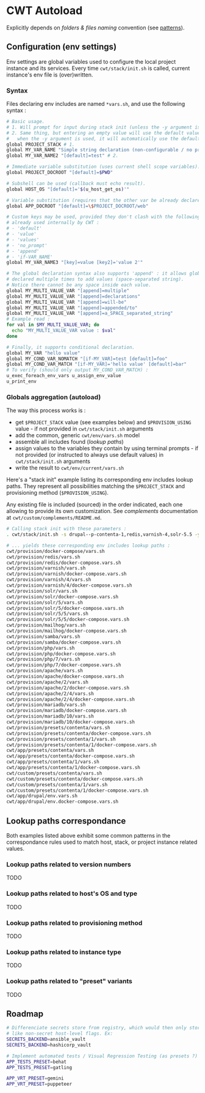 # CWT Autoload

Explicitly depends on *folders & files naming* convention (see [patterns](https://paulmicha.github.io/common-web-tools/about/patterns.html)).

## Configuration (env settings)

Env settings are global variables used to configure the local project instance and its services. Every time `cwt/stack/init.sh` is called, current instance's env file is (over)written.

### Syntax

Files declaring env includes are named `*vars.sh`, and use the following syntax :

```sh
# Basic usage.
# 1. Will prompt for input during stack init (unless the -y argument is used).
# 2. Same thing, but entering an empty value will use the default value. Also,
#   when the -y argument is used, it will automatically use the default.
global PROJECT_STACK # 1.
global MY_VAR_NAME "Simple string declaration (non-configurable / no prompt to customize during init)"
global MY_VAR_NAME2 "[default]=test" # 2.

# Immediate variable substitution (uses current shell scope variables).
global PROJECT_DOCROOT "[default]=$PWD"

# Subshell can be used (callback must echo result).
global HOST_OS "[default]='$(u_host_get_os)'"

# Variable substitution (requires that the other var be already declared).
global APP_DOCROOT "[default]=\$PROJECT_DOCROOT/web"

# Custom keys may be used, provided they don't clash with the following keys
# already used internally by CWT :
# - 'default'
# - 'value'
# - 'values'
# - 'no_prompt'
# - 'append'
# - 'if-VAR_NAME'
global MY_VAR_NAME3 "[key]=value [key2]='value 2'"

# The global declaration syntax also supports 'append' : it allows globals to be
# declared multiple times to add values (space-separated string).
# Notice there cannot be any space inside each value.
global MY_MULTI_VALUE_VAR "[append]=multiple"
global MY_MULTI_VALUE_VAR "[append]=declarations"
global MY_MULTI_VALUE_VAR "[append]=will-be"
global MY_MULTI_VALUE_VAR "[append]=appended/to"
global MY_MULTI_VALUE_VAR "[append]=a_SPACE_separated_string"
# Example read :
for val in $MY_MULTI_VALUE_VAR; do
  echo "MY_MULTI_VALUE_VAR value : $val"
done

# Finally, it supports conditional declaration.
global MY_VAR "hello value"
global MY_COND_VAR_NOMATCH "[if-MY_VAR]=test [default]=foo"
global MY_COND_VAR_MATCH "[if-MY_VAR]='hello value' [default]=bar"
# To verify (should only output MY_COND_VAR_MATCH) :
u_exec_foreach_env_vars u_assign_env_value
u_print_env
```

### Globals aggregation (autoload)

The way this process works is :

- get `$PROJECT_STACK` value (see examples below) and `$PROVISION_USING` value - if not provided in `cwt/stack/init.sh` arguments
- add the common, generic `cwt/env/vars.sh` model
- assemble all includes found (*lookup paths*)
- assign values to the variables they contain by using terminal prompts - if not provided (or instructed to always use default values) in `cwt/stack/init.sh` arguments
- write the result to `cwt/env/current/vars.sh`

Here's a "stack init" example listing its corresponding env includes lookup paths. They represent all possibilities matching the `$PROJECT_STACK` and provisioning method (`$PROVISION_USING`).

Any existing file is included (sourced) in the order indicated, each one allowing to provide its own customization. See *complements* documentation at `cwt/custom/complements/README.md`.

```sh
# Calling stack init with these parameters :
. cwt/stack/init.sh -s drupal--p-contenta-1,redis,varnish-4,solr-5.5 -y

# ... yields these corresponding env includes lookup paths :
cwt/provision/docker-compose/vars.sh
cwt/provision/redis/vars.sh
cwt/provision/redis/docker-compose.vars.sh
cwt/provision/varnish/vars.sh
cwt/provision/varnish/docker-compose.vars.sh
cwt/provision/varnish/4/vars.sh
cwt/provision/varnish/4/docker-compose.vars.sh
cwt/provision/solr/vars.sh
cwt/provision/solr/docker-compose.vars.sh
cwt/provision/solr/5/vars.sh
cwt/provision/solr/5/docker-compose.vars.sh
cwt/provision/solr/5/5/vars.sh
cwt/provision/solr/5/5/docker-compose.vars.sh
cwt/provision/mailhog/vars.sh
cwt/provision/mailhog/docker-compose.vars.sh
cwt/provision/samba/vars.sh
cwt/provision/samba/docker-compose.vars.sh
cwt/provision/php/vars.sh
cwt/provision/php/docker-compose.vars.sh
cwt/provision/php/7/vars.sh
cwt/provision/php/7/docker-compose.vars.sh
cwt/provision/apache/vars.sh
cwt/provision/apache/docker-compose.vars.sh
cwt/provision/apache/2/vars.sh
cwt/provision/apache/2/docker-compose.vars.sh
cwt/provision/apache/2/4/vars.sh
cwt/provision/apache/2/4/docker-compose.vars.sh
cwt/provision/mariadb/vars.sh
cwt/provision/mariadb/docker-compose.vars.sh
cwt/provision/mariadb/10/vars.sh
cwt/provision/mariadb/10/docker-compose.vars.sh
cwt/provision/presets/contenta/vars.sh
cwt/provision/presets/contenta/docker-compose.vars.sh
cwt/provision/presets/contenta/1/vars.sh
cwt/provision/presets/contenta/1/docker-compose.vars.sh
cwt/app/presets/contenta/vars.sh
cwt/app/presets/contenta/docker-compose.vars.sh
cwt/app/presets/contenta/1/vars.sh
cwt/app/presets/contenta/1/docker-compose.vars.sh
cwt/custom/presets/contenta/vars.sh
cwt/custom/presets/contenta/docker-compose.vars.sh
cwt/custom/presets/contenta/1/vars.sh
cwt/custom/presets/contenta/1/docker-compose.vars.sh
cwt/app/drupal/env.vars.sh
cwt/app/drupal/env.docker-compose.vars.sh
```

## Lookup paths correspondance

Both examples listed above exhibit some common patterns in the correspondance rules used to match host, stack, or project instance related values.

### Lookup paths related to version numbers

TODO

### Lookup paths related to host's OS and type

TODO

### Lookup paths related to provisioning method

TODO

### Lookup paths related to instance type

TODO

### Lookup paths related to "preset" variants

TODO

## Roadmap

```sh
# Differenciate secrets store from registry, which would then only store things
# like non-secret host-level flags. Ex:
SECRETS_BACKEND=ansible_vault
SECRETS_BACKEND=hashicorp_vault

# Implement automated tests / Visual Regression Testing (as presets ?) - ex:
APP_TESTS_PRESET=behat
APP_TESTS_PRESET=gatling

APP_VRT_PRESET=gemini
APP_VRT_PRESET=puppeteer
```
